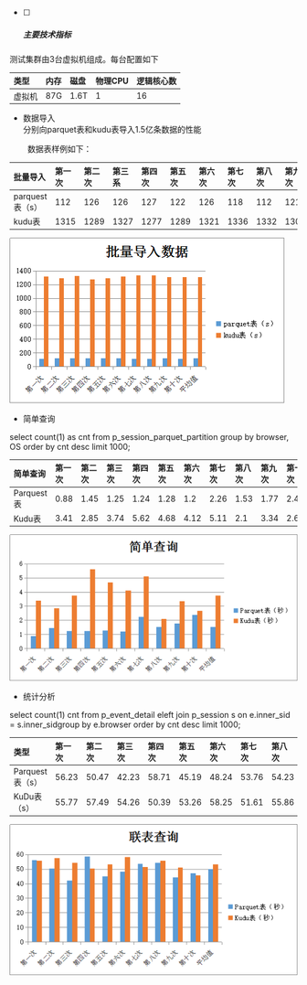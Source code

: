 * [ ] ##### 主要技术指标

测试集群由3台虚拟机组成。每台配置如下

| 类型 | 内存 | 磁盘 | 物理CPU | 逻辑核心数 |
| :--- | :--- | :--- | :--- | :--- |
| 虚拟机 | 87G | 1.6T | 1 | 16 |

* 数据导入  
  分别向parquet表和kudu表导入1.5亿条数据的性能

&nbsp;&nbsp;&nbsp;&nbsp;&nbsp;&nbsp;&nbsp;&nbsp;数据表样例如下：

| 批量导入 | 第一次 | 第二次 | 第三系 | 第四次 | 第五次 | 第六次 | 第七次 | 第八次 | 第九次 | 第十次 | 平均值 |
| :--- | :--- | :--- | :--- | :--- | :--- | :--- | :--- | :--- | :--- | :--- | :--- |
| parquest表（s） | 112 | 126 | 126 | 127 | 122 | 126 | 118 | 112 | 121 | 133 | 120.3 |
| kudu表 | 1315 | 1289 | 1327 | 1277 | 1289 | 1321 | 1336 | 1332 | 1307 | 1313 | 1311 |

![](/assets/图片2.png)

* 简单查询

select count\(1\) as cnt  from p\_session\_parquet\_partition group by browser, OS order by cnt desc limit 1000;

| 简单查询 | 第一次 | 第二次 | 第三次 | 第四次 | 第五次 | 第六次 | 第七次 | 第八次 | 第九次 | 第十次 | 平均值 |
| :--- | :--- | :--- | :--- | :--- | :--- | :--- | :--- | :--- | :--- | :--- | :--- |
| Parquest表 | 0.88 | 1.45 | 1.25 | 1.24 | 1.28 | 1.2 | 2.26 | 1.53 | 1.77 | 2.4 | 1.626 |
| Kudu表 | 3.41 | 2.85 | 3.74 | 5.62 | 4.68 | 4.12 | 5.11 | 2.1 | 3.34 | 2.67 | 3.764 |

![](/assets/图片4.png)

* 统计分析

select count\(1\) cnt from p\_event\_detail eleft join p\_session s on e.inner\_sid = s.inner\_sidgroup by e.browser order by cnt desc limit 1000;

| 类型 | 第一次 | 第二次 | 第三次 | 第四次 | 第五次 | 第六次 | 第七次 | 第八次 | 第九次 | 第十次 | 平均值 |
| :--- | :--- | :--- | :--- | :--- | :--- | :--- | :--- | :--- | :--- | :--- | :--- |
| Parquest表（s） | 56.23 | 50.47 | 42.23 | 58.71 | 45.19 | 48.24 | 53.76 | 54.23 | 44.23 | 47.26 | 50.065 |
| KuDu表（s） | 55.77 | 57.49 | 54.26 | 50.39 | 53.26 | 58.25 | 51.61 | 55.86 | 50.95 | 45.7 | 53.354 |

![](/assets/图片3.png)

